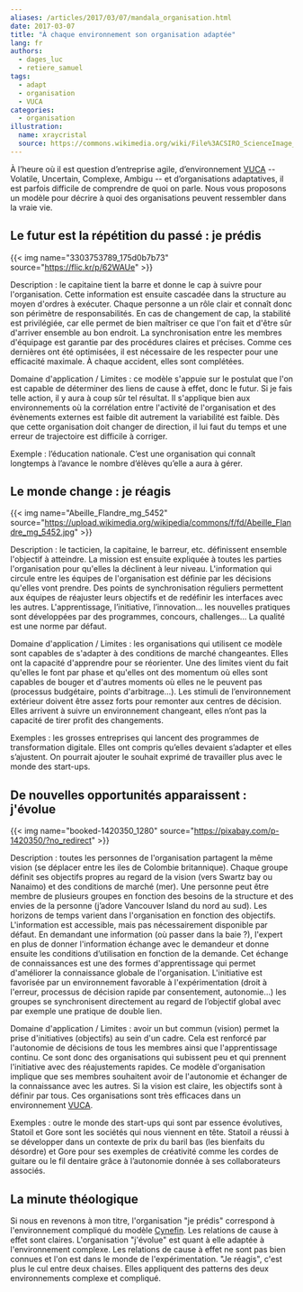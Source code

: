 ```yaml
---
aliases: /articles/2017/03/07/mandala_organisation.html
date: 2017-03-07
title: "À chaque environnement son organisation adaptée"
lang: fr
authors:
  - dages_luc
  - retiere_samuel
tags:
  - adapt
  - organisation
  - VUCA
categories:
  - organisation
illustration:
  name: xraycristal
  source: https://commons.wikimedia.org/wiki/File%3ACSIRO_ScienceImage_296_Protein_Crystals_Use_in_XRay_Crystallography.jpg
---
```


À l’heure où il est question d’entreprise agile, d’environnement [VUCA] -- Volatile, Uncertain, Complexe, Ambigu --  et d’organisations adaptatives, il est parfois difficile de comprendre de quoi on parle. Nous vous proposons un modèle pour décrire à quoi des organisations peuvent ressembler dans la vraie vie.

## Le futur est la répétition du passé : je prédis

{{< img name="3303753789_175d0b7b73" source="https://flic.kr/p/62WAUe" >}}

Description : le capitaine tient la barre et donne le cap à suivre pour l'organisation. Cette information est ensuite cascadée dans la structure au moyen d'ordres à exécuter. Chaque personne a un rôle clair et connaît donc son périmètre de responsabilités. En cas de changement de cap, la stabilité est privilégiée, car elle permet de bien maîtriser ce que l'on fait et d'être sûr d'arriver ensemble au bon endroit. La synchronisation entre les membres d'équipage est garantie par des procédures claires et précises. Comme ces dernières ont été optimisées, il est nécessaire de les respecter pour une efficacité maximale. À chaque accident, elles sont complétées.

Domaine d'application / Limites : ce modèle s'appuie sur le postulat que l'on est capable de déterminer des liens de cause à effet, donc le futur. Si je fais telle action, il y aura à coup sûr tel résultat. Il s'applique bien aux environnements où la corrélation entre l'activité de l'organisation et des évènements externes est faible dit autrement la variabilité est faible. Dès que cette organisation doit changer de direction, il lui faut du temps et une erreur de trajectoire est difficile à corriger.

Exemple : l’éducation nationale. C’est une organisation qui connaît longtemps à l’avance le nombre d’élèves qu’elle a aura à gérer.

## Le monde change : je réagis

{{< img name="Abeille_Flandre_mg_5452" source="https://upload.wikimedia.org/wikipedia/commons/f/fd/Abeille_Flandre_mg_5452.jpg" >}}

Description : le tacticien, la capitaine, le barreur, etc. définissent ensemble l'objectif à atteindre. La mission est ensuite expliquée à toutes les parties l'organisation pour qu'elles la déclinent à leur niveau. L'information qui circule entre les équipes de l'organisation est définie par les décisions qu'elles vont prendre. Des points de synchronisation réguliers permettent aux équipes de réajuster leurs objectifs et de redéfinir les interfaces avec les autres. L'apprentissage, l’initiative, l’innovation… les nouvelles pratiques sont développées par des programmes, concours, challenges… La qualité est une norme par défaut.

Domaine d'application / Limites : les organisations qui utilisent ce modèle sont capables de s'adapter à des conditions de marché changeantes. Elles ont la capacité d'apprendre pour se réorienter. Une des limites vient du fait qu'elles le font par phase et qu'elles ont des momentum où elles sont capables de bouger et d'autres moments où elles ne le peuvent pas (processus budgétaire, points d'arbitrage…). Les stimuli de l’environnement extérieur doivent être assez forts pour remonter aux centres de décision. Elles arrivent à suivre un environnement changeant, elles n’ont pas la capacité de tirer profit des changements.

Exemples : les grosses entreprises qui lancent des programmes de transformation digitale. Elles ont compris qu’elles devaient s’adapter et elles s’ajustent. On pourrait ajouter le souhait exprimé de travailler plus avec le monde des start-ups.

## De nouvelles opportunités apparaissent : j'évolue

{{< img name="booked-1420350_1280" source="https://pixabay.com/p-1420350/?no_redirect" >}}

Description : toutes les personnes de l'organisation partagent la même vision (se déplacer entre les iles de Colombie britannique). Chaque groupe définit ses objectifs propres au regard de la vision (vers Swartz bay ou Nanaimo) et des conditions de marché (mer). Une personne peut être membre de plusieurs groupes en fonction des besoins de la structure et des envies de la personne (j’adore Vancouver Island du nord au sud). Les horizons de temps varient dans l'organisation en fonction des objectifs. L'information est accessible, mais pas nécessairement disponible par défaut. En demandant une information (où passer dans la baie ?), l'expert en plus de donner l'information échange avec le demandeur et donne ensuite les conditions d’utilisation en fonction de la demande. Cet échange de connaissances est une des formes d'apprentissage qui permet d'améliorer la connaissance globale de l'organisation. L'initiative est favorisée par un environnement favorable à l'expérimentation (droit à l'erreur, processus de décision rapide par consentement, autonomie…) les groupes se synchronisent directement au regard de l’objectif global avec par exemple une pratique de double lien.

Domaine d'application / Limites : avoir un but commun (vision) permet la prise d'initiatives (objectifs) au sein d'un cadre. Cela est renforcé par l'autonomie de décisions de tous les membres ainsi que l'apprentissage continu. Ce sont donc des organisations qui subissent peu et qui prennent l'initiative avec des réajustements rapides. Ce modèle d'organisation implique que ses membres souhaitent avoir de l'autonomie et échanger de la connaissance avec les autres. Si la vision est claire, les objectifs sont à définir par tous. Ces organisations sont très efficaces dans un environnement [VUCA].

Exemples : outre le monde des start-ups qui sont par essence évolutives, Statoil et Gore sont les sociétés qui nous viennent en tête. Statoil a réussi à se développer dans un contexte de prix du baril bas (les bienfaits du désordre) et Gore pour ses exemples de créativité comme les cordes de guitare ou le fil dentaire grâce à l’autonomie donnée à ses collaborateurs associés.

## La minute théologique
Si nous en revenons à mon titre, l'organisation "je prédis" correspond à l'environnement compliqué du modèle [Cynefin]. Les relations de cause à effet sont claires. L'organisation "j'évolue" est quant à elle adaptée à l'environnement complexe. Les relations de cause à effet ne sont pas bien connues et l'on est dans le monde de l'expérimentation. "Je réagis", c'est plus le cul entre deux chaises. Elles appliquent des patterns des deux environnements complexe et compliqué.


[Cynefin]: https://en.wikipedia.org/wiki/Cynefin_framework
[VUCA]: https://en.wikipedia.org/wiki/Volatility,_uncertainty,_complexity_and_ambiguity
